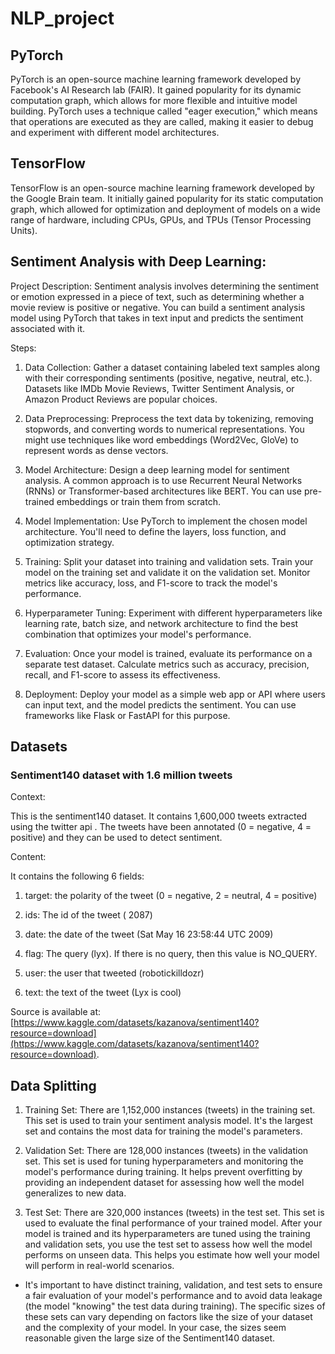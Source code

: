 # NLP_project

## PyTorch
PyTorch is an open-source machine learning framework developed by Facebook's AI Research lab (FAIR). It gained popularity for its dynamic computation graph, which allows for more flexible and intuitive model building. PyTorch uses a technique called "eager execution," which means that operations are executed as they are called, making it easier to debug and experiment with different model architectures.

## TensorFlow
TensorFlow is an open-source machine learning framework developed by the Google Brain team. It initially gained popularity for its static computation graph, which allowed for optimization and deployment of models on a wide range of hardware, including CPUs, GPUs, and TPUs (Tensor Processing Units).


## Sentiment Analysis with Deep Learning:

Project Description: Sentiment analysis involves determining the sentiment or emotion expressed in a piece of text, such as determining whether a movie review is positive or negative. You can build a sentiment analysis model using PyTorch that takes in text input and predicts the sentiment associated with it.

Steps:

1. Data Collection: Gather a dataset containing labeled text samples along with their corresponding sentiments (positive, negative, neutral, etc.). Datasets like IMDb Movie Reviews, Twitter Sentiment Analysis, or Amazon Product Reviews are popular choices.

2. Data Preprocessing: Preprocess the text data by tokenizing, removing stopwords, and converting words to numerical representations. You might use techniques like word embeddings (Word2Vec, GloVe) to represent words as dense vectors.

3. Model Architecture: Design a deep learning model for sentiment analysis. A common approach is to use Recurrent Neural Networks (RNNs) or Transformer-based architectures like BERT. You can use pre-trained embeddings or train them from scratch.

4. Model Implementation: Use PyTorch to implement the chosen model architecture. You'll need to define the layers, loss function, and optimization strategy.

5. Training: Split your dataset into training and validation sets. Train your model on the training set and validate it on the validation set. Monitor metrics like accuracy, loss, and F1-score to track the model's performance.

6. Hyperparameter Tuning: Experiment with different hyperparameters like learning rate, batch size, and network architecture to find the best combination that optimizes your model's performance.

7. Evaluation: Once your model is trained, evaluate its performance on a separate test dataset. Calculate metrics such as accuracy, precision, recall, and F1-score to assess its effectiveness.

8. Deployment: Deploy your model as a simple web app or API where users can input text, and the model predicts the sentiment. You can use frameworks like Flask or FastAPI for this purpose.

## Datasets
 <h3>Sentiment140 dataset with 1.6 million tweets</h3>
Context:

This is the sentiment140 dataset. It contains 1,600,000 tweets extracted using the twitter api . The tweets have been annotated (0 = negative, 4 = positive) and they can be used to detect sentiment.

Content:

It contains the following 6 fields:

1. target: the polarity of the tweet (0 = negative, 2 = neutral, 4 = positive)

2. ids: The id of the tweet ( 2087)

3. date: the date of the tweet (Sat May 16 23:58:44 UTC 2009)

4. flag: The query (lyx). If there is no query, then this value is NO_QUERY.

5. user: the user that tweeted (robotickilldozr)

6. text: the text of the tweet (Lyx is cool)

Source is available at: [https://www.kaggle.com/datasets/kazanova/sentiment140?resource=download](https://www.kaggle.com/datasets/kazanova/sentiment140?resource=download).

## Data Splitting
1. Training Set: There are 1,152,000 instances (tweets) in the training set. This set is used to train your sentiment analysis model. It's the largest set and contains the most data for training the model's parameters.

2. Validation Set: There are 128,000 instances (tweets) in the validation set. This set is used for tuning hyperparameters and monitoring the model's performance during training. It helps prevent overfitting by providing an independent dataset for assessing how well the model generalizes to new data.

3. Test Set: There are 320,000 instances (tweets) in the test set. This set is used to evaluate the final performance of your trained model. After your model is trained and its hyperparameters are tuned using the training and validation sets, you use the test set to assess how well the model performs on unseen data. This helps you estimate how well your model will perform in real-world scenarios.

- It's important to have distinct training, validation, and test sets to ensure a fair evaluation of your model's performance and to avoid data leakage (the model "knowing" the test data during training). The specific sizes of these sets can vary depending on factors like the size of your dataset and the complexity of your model. In your case, the sizes seem reasonable given the large size of the Sentiment140 dataset.